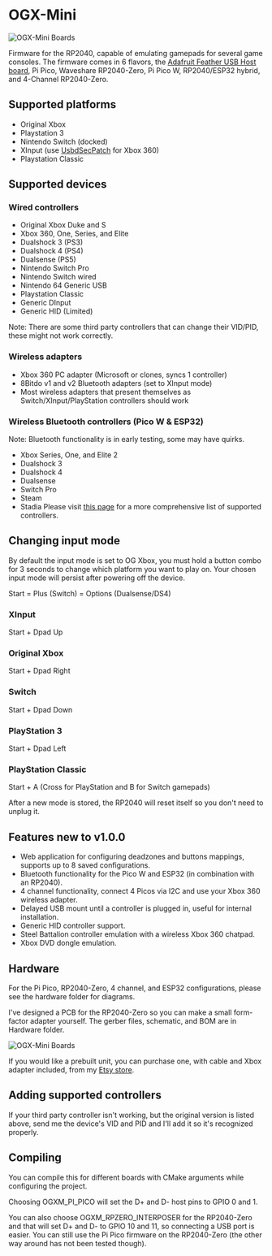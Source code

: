# OGX-Mini
![OGX-Mini Boards](images/OGX-Mini-github.jpg "OGX-Mini Boards")

Firmware for the RP2040, capable of emulating gamepads for several game consoles. The firmware comes in 6 flavors, the [Adafruit Feather USB Host board](https://www.adafruit.com/product/5723), Pi Pico, Waveshare RP2040-Zero, Pi Pico W, RP2040/ESP32 hybrid, and 4-Channel RP2040-Zero.

## Supported platforms
- Original Xbox
- Playstation 3
- Nintendo Switch (docked)
- XInput (use [UsbdSecPatch](https://github.com/InvoxiPlayGames/UsbdSecPatch) for Xbox 360)
- Playstation Classic

## Supported devices
### Wired controllers
- Original Xbox Duke and S
- Xbox 360, One, Series, and Elite
- Dualshock 3 (PS3)
- Dualshock 4 (PS4)
- Dualsense (PS5)
- Nintendo Switch Pro
- Nintendo Switch wired
- Nintendo 64 Generic USB
- Playstation Classic
- Generic DInput
- Generic HID (Limited)

Note: There are some third party controllers that can change their VID/PID, these might not work correctly.

### Wireless adapters
- Xbox 360 PC adapter (Microsoft or clones, syncs 1 controller)
- 8Bitdo v1 and v2 Bluetooth adapters (set to XInput mode)
- Most wireless adapters that present themselves as Switch/XInput/PlayStation controllers should work

### Wireless Bluetooth controllers (Pico W & ESP32)
Note: Bluetooth functionality is in early testing, some may have quirks.
- Xbox Series, One, and Elite 2
- Dualshock 3
- Dualshock 4
- Dualsense
- Switch Pro
- Steam
- Stadia
Please visit [this page](https://bluepad32.readthedocs.io/en/latest/supported_gamepads/) for a more comprehensive list of supported controllers.

## Changing input mode
By default the input mode is set to OG Xbox, you must hold a button combo for 3 seconds to change which platform you want to play on. Your chosen input mode will persist after powering off the device. 

Start = Plus (Switch) = Options (Dualsense/DS4)

### XInput
Start + Dpad Up 
### Original Xbox
Start + Dpad Right
### Switch
Start + Dpad Down
### PlayStation 3
Start + Dpad Left
### PlayStation Classic
Start + A (Cross for PlayStation and B for Switch gamepads)

After a new mode is stored, the RP2040 will reset itself so you don't need to unplug it. 

## Features new to v1.0.0
- Web application for configuring deadzones and buttons mappings, supports up to 8 saved configurations.
- Bluetooth functionality for the Pico W and ESP32 (in combination with an RP2040).
- 4 channel functionality, connect 4 Picos via I2C and use your Xbox 360 wireless adapter.
- Delayed USB mount until a controller is plugged in, useful for internal installation. 
- Generic HID controller support.
- Steel Battalion controller emulation with a wireless Xbox 360 chatpad.
- Xbox DVD dongle emulation.

## Hardware
For the Pi Pico, RP2040-Zero, 4 channel, and ESP32 configurations, please see the hardware folder for diagrams.

I've designed a PCB for the RP2040-Zero so you can make a small form-factor adapter yourself. The gerber files, schematic, and BOM are in Hardware folder.

![OGX-Mini Boards](images/OGX-Mini-rpzero-int.jpg "OGX-Mini Boards")

If you would like a prebuilt unit, you can purchase one, with cable and Xbox adapter included, from my [Etsy store](https://www.etsy.com/listing/1426992904/ogx-mini-controller-adapter-for-original).

## Adding supported controllers
If your third party controller isn't working, but the original version is listed above, send me the device's VID and PID and I'll add it so it's recognized properly.

## Compiling
You can compile this for different boards with CMake arguments while configuring the project.

Choosing OGXM_PI_PICO will set the D+ and D- host pins to GPIO 0 and 1. 

You can also choose OGXM_RPZERO_INTERPOSER for the RP2040-Zero and that will set D+ and D- to GPIO 10 and 11, so connecting a USB port is easier. You can still use the Pi Pico firmware on the RP2040-Zero (the other way around has not been tested though).